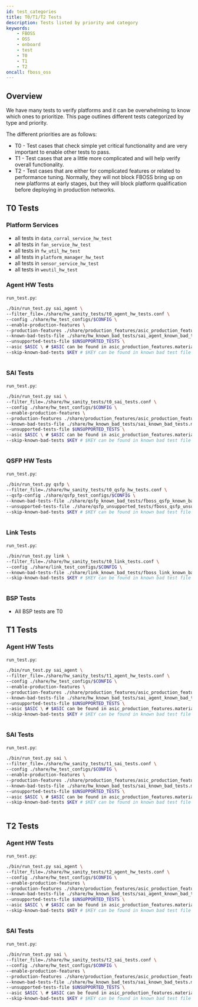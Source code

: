 ```yaml
---
id: test_categories
title: T0/T1/T2 Tests
description: Tests listed by priority and category
keywords:
    - FBOSS
    - OSS
    - onboard
    - test
    - T0
    - T1
    - T2
oncall: fboss_oss
---
```


## Overview

We have many tests to verify platforms and it can be overwhelming to know which
ones to prioritize. This page outlines different tests categorized by type and
priority.

The different priorities are as follows:
- T0 - Test cases that check simple yet critical functionality and are very
important to enable other tests to pass.
- T1 - Test cases that are a little more complicated and will help verify
overall functionality.
- T2 - Test cases that are either for complicated features or related to
performance tuning. Normally, they will not block FBOSS bring up on new
platforms at early stages, but they will block platform qualification before
deploying in production networks.

## T0 Tests

### Platform Services

- all tests in `data_corral_service_hw_test`
- all tests in `fan_service_hw_test`
- all tests in `fw_util_hw_test`
- all tests in `platform_manager_hw_test`
- all tests in `sensor_service_hw_test`
- all tests in `weutil_hw_test`

### Agent HW Tests

`run_test.py`:
```bash
./bin/run_test.py sai_agent \
--filter_file=./share/hw_sanity_tests/t0_agent_hw_tests.conf \
--config ./share/hw_test_configs/$CONFIG \
--enable-production-features \
--production-features ./share/production_features/asic_production_features.materialized_JSON \
--known-bad-tests-file ./share/hw_known_bad_tests/sai_agent_known_bad_tests.materialized_JSON \
--unsupported-tests-file $UNSUPPORTED_TESTS \
--asic $ASIC \ # $ASIC can be found in asic_production_features.materialized_JSON
--skip-known-bad-tests $KEY # $KEY can be found in known bad test file
```

```bash file=../fboss/oss/hw_sanity_tests/t0_agent_hw_tests.conf
```

### SAI Tests

`run_test.py`:
```bash
./bin/run_test.py sai \
--filter_file=./share/hw_sanity_tests/t0_sai_tests.conf \
--config ./share/hw_test_configs/$CONFIG \
--enable-production-features \
--production-features ./share/production_features/asic_production_features.materialized_JSON \
--known-bad-tests-file ./share/hw_known_bad_tests/sai_known_bad_tests.materialized_JSON \
--unsupported-tests-file $UNSUPPORTED_TESTS \
--asic $ASIC \ # $ASIC can be found in asic_production_features.materialized_JSON
--skip-known-bad-tests $KEY # $KEY can be found in known bad test file
```

```bash file=../fboss/oss/hw_sanity_tests/t0_sai_tests.conf
```

### QSFP HW Tests

`run_test.py`:
```bash
./bin/run_test.py qsfp \
--filter_file=./share/hw_sanity_tests/t0_qsfp_hw_tests.conf \
--qsfp-config ./share/qsfp_test_configs/$CONFIG \
--known-bad-tests-file ./share/qsfp_known_bad_tests/fboss_qsfp_known_bad_tests.materialized_JSON \
--unsupported-tests-file ./share/qsfp_unsupported_tests/fboss_qsfp_unsupported_tests.materialized_JSON \
--skip-known-bad-tests $KEY # $KEY can be found in known bad test file
```

```bash file=../fboss/oss/hw_sanity_tests/t0_qsfp_hw_tests.conf
```

### Link Tests

`run_test.py`:
```bash
./bin/run_test.py link \
--filter_file=./share/hw_sanity_tests/t0_link_tests.conf \
--config ./share/link_test_configs/$CONFIG \
--known-bad-tests-file ./share/link_known_bad_tests/fboss_link_known_bad_tests.materialized_JSON \
--skip-known-bad-tests $KEY # $KEY can be found in known bad test file
```

```bash file=../fboss/oss/hw_sanity_tests/t0_link_tests.conf
```

### BSP Tests

- All BSP tests are T0

## T1 Tests

### Agent HW Tests

`run_test.py`:
```bash
./bin/run_test.py sai_agent \
--filter_file=./share/hw_sanity_tests/t1_agent_hw_tests.conf \
--config ./share/hw_test_configs/$CONFIG \
--enable-production-features \
--production-features ./share/production_features/asic_production_features.materialized_JSON \
--known-bad-tests-file ./share/hw_known_bad_tests/sai_agent_known_bad_tests.materialized_JSON \
--unsupported-tests-file $UNSUPPORTED_TESTS \
--asic $ASIC \ # $ASIC can be found in asic_production_features.materialized_JSON
--skip-known-bad-tests $KEY # $KEY can be found in known bad test file
```

```bash file=../fboss/oss/hw_sanity_tests/t1_agent_hw_tests.conf
```

### SAI Tests

`run_test.py`:
```bash
./bin/run_test.py sai \
--filter_file=./share/hw_sanity_tests/t1_sai_tests.conf \
--config ./share/hw_test_configs/$CONFIG \
--enable-production-features \
--production-features ./share/production_features/asic_production_features.materialized_JSON \
--known-bad-tests-file ./share/hw_known_bad_tests/sai_known_bad_tests.materialized_JSON \
--unsupported-tests-file $UNSUPPORTED_TESTS \
--asic $ASIC \ # $ASIC can be found in asic_production_features.materialized_JSON
--skip-known-bad-tests $KEY # $KEY can be found in known bad test file
```

```bash file=../fboss/oss/hw_sanity_tests/t1_sai_tests.conf
```

## T2 Tests

### Agent HW Tests

`run_test.py`:
```bash
./bin/run_test.py sai_agent \
--filter_file=./share/hw_sanity_tests/t2_agent_hw_tests.conf \
--config ./share/hw_test_configs/$CONFIG \
--enable-production-features \
--production-features ./share/production_features/asic_production_features.materialized_JSON \
--known-bad-tests-file ./share/hw_known_bad_tests/sai_agent_known_bad_tests.materialized_JSON \
--unsupported-tests-file $UNSUPPORTED_TESTS \
--asic $ASIC \ # $ASIC can be found in asic_production_features.materialized_JSON
--skip-known-bad-tests $KEY # $KEY can be found in known bad test file
```

```bash file=../fboss/oss/hw_sanity_tests/t2_agent_hw_tests.conf
```

### SAI Tests

`run_test.py`:
```bash
./bin/run_test.py sai \
--filter_file=./share/hw_sanity_tests/t2_sai_tests.conf \
--config ./share/hw_test_configs/$CONFIG \
--enable-production-features \
--production-features ./share/production_features/asic_production_features.materialized_JSON \
--known-bad-tests-file ./share/hw_known_bad_tests/sai_known_bad_tests.materialized_JSON \
--unsupported-tests-file $UNSUPPORTED_TESTS \
--asic $ASIC \ # $ASIC can be found in asic_production_features.materialized_JSON
--skip-known-bad-tests $KEY # $KEY can be found in known bad test file
```

```bash file=../fboss/oss/hw_sanity_tests/t2_sai_tests.conf
```
